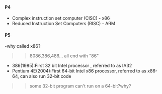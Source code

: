#### P4
- Complex instruction set computer (CISC) - x86
- Reduced Instruction Set Computers (RISC) - ARM
#### P5
-why called x86?
>> 8086,386,486... all end with "86"
- 386(1985):First 32 bit Intel processor , referred to as IA32
- Pentium 4E(2004):First 64-bit Intel x86 processor, referred to as x86-64, can also run 32-bit code
>> some 32-bit program can't run on a 64-bit?why?
